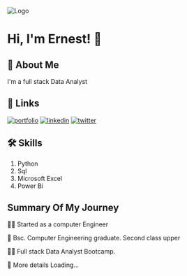 
![Logo](https://github-readme-stats.vercel.app/api?username=eapau6022&&show_icons=true&title_color=ffffff&icon_color=bb2acf&text_color=daf7dc&bg_color=151515)


# Hi, I'm Ernest! 👋


## 🚀 About Me
I'm a full stack Data Analyst
## 🔗 Links
[![portfolio](https://img.shields.io/badge/my_portfolio-000?style=for-the-badge&logo=ko-fi&logoColor=white)](https://github.com/eapau6022)
[![linkedin](https://img.shields.io/badge/linkedin-0A66C2?style=for-the-badge&logo=linkedin&logoColor=white)](https://www.linkedin.com/in/ernest-apau-52434b258/)
[![twitter](https://img.shields.io/badge/twitter-1DA1F2?style=for-the-badge&logo=twitter&logoColor=white)](https://twitter.com/Ernest6022)


## 🛠 Skills
1. Python
2. Sql
3. Microsoft Excel 
4. Power Bi

## Summary Of My Journey
👩‍💻 Started as a computer Engineer

🧠 Bsc. Computer Engineering graduate. Second class upper

👯‍♀️ Full stack Data Analyst Bootcamp.

💬 More details Loading...


